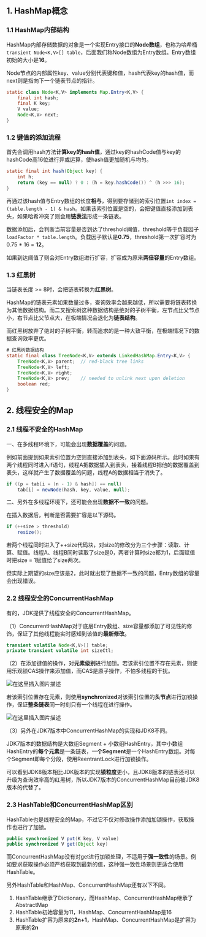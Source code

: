 ## 1. HashMap概念

### 1.1 HashMap内部结构

HashMap内部存储数据的对象是一个实现Entry接口的**Node数组**，也称为哈希桶`transient Node<K,V>[] table`，后面我们称Node数组为Entry数组。Entry数组初始的大小是**16**。

Node节点的内部属性key、value分别代表键和值，hash代表key的hash值，而next则是指向下一个链表节点的指针。

```java
static class Node<K,V> implements Map.Entry<K,V> {
    final int hash;
    final K key;
    V value;
    Node<K,V> next;
}
```

### 1.2 键值的添加流程

首先会调用hash方法**计算key的hash值**，通过key的hashCode值与key的hashCode高16位进行异或运算，使hash值更加随机与均匀。

```java
static final int hash(Object key) {
    int h;
    return (key == null) ? 0 : (h = key.hashCode()) ^ (h >>> 16);
}
```

再通过该hash值与Entry数组的长度**相与**，得到要存储到的索引位置`int index = (table.length - 1) & hash`。如果该索引位置是空的，会把键值直接添加到表头，如果哈希冲突了则会用**链表法**形成一条链表。

数据添加后，会判断当前容量是否到达了threshold阈值，threshold等于负载因子`loadFactor * table.length`。负载因子默认是**0.75**，threshold第一次扩容时为0.75 * 16 = **12**。

如果到达阈值了则会对Entry数组进行扩容，扩容成为原来**两倍容量**的Entry数组。

### 1.3 红黑树

当链表长度 >= 8时，会把链表转换为**红黑树**。

HashMap的链表元素如果数量过多，查询效率会越来越低，所以需要将链表转换为其他数据结构。而二叉搜索树这种数据结构是绝对的子树平衡，左节点比父节点小，右节点比父节点大，在极端情况会退化为**链表结构**。

而红黑树放弃了绝对的子树平衡，转而追求的是一种大致平衡，在极端情况下的数据查询效率更优。

```java
# 红黑树数据结构
static final class TreeNode<K,V> extends LinkedHashMap.Entry<K,V> {
    TreeNode<K,V> parent;  // red-black tree links
    TreeNode<K,V> left;
    TreeNode<K,V> right;
    TreeNode<K,V> prev;    // needed to unlink next upon deletion
    boolean red;
}
```

## 2. 线程安全的Map

### 2.1 线程不安全的HashMap

一、在多线程环境下，可能会出现**数据覆盖**的问题。

例如前面提到如果索引位置为空则直接添加到表头，如下面源码所示。此时如果有两个线程同时进入if语句，线程A把数据插入到表头，接着线程B把他的数据覆盖到表头，这样就产生了数据覆盖的问题，线程A的数据相当于消失了。

```java
if ((p = tab[i = (n - 1) & hash]) == null)
	tab[i] = newNode(hash, key, value, null);
```

二、另外在多线程环境下，还可能会出现**数据不一致**的问题。

在插入数据后，判断是否需要扩容是以下源码。

```java
if (++size > threshold)
	resize();
```

若两个线程同时进入了++size代码块，对size的修改分为三个步骤：读取、计算、赋值。线程A、线程B同时读取了size是0，两者计算时size都为1，后面赋值时把size = 1赋值给了size两次。

但实际上期望的size应该是2，此时就出现了数据不一致的问题，Entry数组的容量会出现错误。

### 2.2 线程安全的ConcurrentHashMap

有的，JDK提供了线程安全的ConcurrentHashMap。

（1）ConcurrentHashMap对于底层Entry数组、size容量都添加了可见性的修饰，保证了其他线程能实时感知到该值的**最新修改**。

```java
transient volatile Node<K,V>[] table;
private transient volatile int sizeCtl;
```

（2）在添加键值的操作，对**元素级别**进行加锁。若该索引位置不存在元素，则使用乐观锁CAS操作来添加值，而CAS是原子操作，不怕多线程的干扰。

![在这里插入图片描述](https://img-blog.csdnimg.cn/direct/9877e062ef394635867630453bb80ce1.png#pic_center)


若该索引位置存在元素，则使用**synchronized**对该索引位置的**头节点**进行加锁操作，保证**整条链表**同一时刻只有一个线程在进行操作。

![在这里插入图片描述](https://img-blog.csdnimg.cn/direct/5c5d3cf1e4d54a5486f1c4e703c171d4.png#pic_center)


（3）另外在JDK7版本中ConcurrentHashMap的实现和JDK8不同。

JDK7版本的数据结构是大数组Segment + 小数组HashEntry，其中小数组HashEntry的**每个元素**是一条链表，**一个Segment**是一个HashEntry数组。对每个Segment即每个分段，使用ReentrantLock进行加锁操作。

可以看到JDK8版本相比JDK版本的实现**锁粒度**更小，且JDK8版本的链表还可以升级为查询效率高的红黑树，所以JDK7版本的ConcurrentHashMap目前被JDK8版本的代替了。

### 2.3 HashTable和ConcurrentHashMap区别

HashTable也是线程安全的Map，不过它不仅对修改操作添加加锁操作，获取操作也进行了加锁。

```java
public synchronized V put(K key, V value)
public synchronized V get(Object key)
```

而ConcurrentHashMap没有对get进行加锁处理，不适用于**强一致性**的场景。例如要求获取操作必须严格获取到最新的值，这种强一致性场景则更适合使用HashTable。

另外HashTable和HashMap、ConcurrentHashMap还有以下不同。

1. HashTable继承了Dictionary，而HashMap、ConcurrentHashMap继承了AbstractMap
2. HashTable初始容量为11，HashMap、ConcurrentHashMap是16
3. HashTable扩容为原来的**2n+1**，HashMap、ConcurrentHashMap是扩容为原来的**2n**